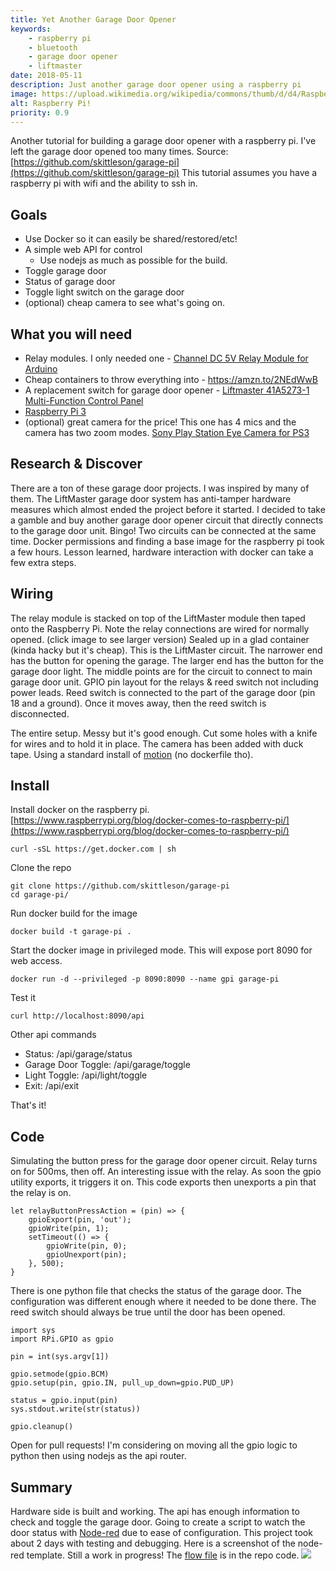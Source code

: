 ```yaml
---
title: Yet Another Garage Door Opener
keywords: 
    - raspberry pi
    - bluetooth
    - garage door opener
    - liftmaster
date: 2018-05-11
description: Just another garage door opener using a raspberry pi
image: https://upload.wikimedia.org/wikipedia/commons/thumb/d/d4/Raspberry-Pi-2-Bare-BR.jpg/330px-Raspberry-Pi-2-Bare-BR.jpg
alt: Raspberry Pi!
priority: 0.9
---
```


Another tutorial for building a garage door opener with a raspberry pi. I've left the garage door opened too many times. Source: [https://github.com/skittleson/garage-pi](https://github.com/skittleson/garage-pi) This tutorial assumes you have a raspberry pi with wifi and the ability to ssh in.

## Goals

- Use Docker so it can easily be shared/restored/etc!
- A simple web API for control
  - Use nodejs as much as possible for the build.
- Toggle garage door
- Status of garage door
- Toggle light switch on the garage door
- (optional) cheap camera to see what's going on.

## What you will need

- Relay modules. I only needed one - [Channel DC 5V Relay Module for Arduino](https://amzn.to/2RP4zNC)
- Cheap containers to throw everything into - https://amzn.to/2NEdWwB
- A replacement switch for garage door opener - [Liftmaster 41A5273-1 Multi-Function Control Panel](https://amzn.to/2pShUrK)
- [Raspberry Pi 3](https://amzn.to/2RMxQc5)
- (optional) great camera for the price! This one has 4 mics and the camera has two zoom modes. [Sony Play Station Eye Camera for PS3](https://amzn.to/2CIAmvF)

## Research & Discover

There are a ton of these garage door projects. I was inspired by many of them. The LiftMaster garage door system has anti-tamper hardware measures which almost ended the project before it started. I decided to take a gamble and buy another garage door opener circuit that directly connects to the garage door unit. Bingo! Two circuits can be connected at the same time. Docker permissions and finding a base image for the raspberry pi took a few hours. Lesson learned, hardware interaction with docker can take a few extra steps.

## Wiring

The relay module is stacked on top of the LiftMaster module then taped onto the Raspberry Pi. Note the relay connections are wired for normally opened. (click image to see larger version) Sealed up in a glad container (kinda hacky but it's cheap). This is the LiftMaster circuit. The narrower end has the button for opening the garage. The larger end has the button for the garage door light. The middle points are for the circuit to connect to main garage door unit. GPIO pin layout for the relays & reed switch not including power leads.  Reed switch is connected to the part of the garage door (pin 18 and a ground). Once it moves away, then the reed switch is disconnected.

 The entire setup. Messy but it's good enough. Cut some holes with a knife for wires and to hold it in place. The camera has been added with duck tape. Using a standard install of [motion](https://motion-project.github.io/motion_build.html) (no dockerfile tho). 
## Install

Install docker on the raspberry pi. [https://www.raspberrypi.org/blog/docker-comes-to-raspberry-pi/](https://www.raspberrypi.org/blog/docker-comes-to-raspberry-pi/)

    curl -sSL https://get.docker.com | sh

Clone the repo

    git clone https://github.com/skittleson/garage-pi
    cd garage-pi/

Run docker build for the image

    docker build -t garage-pi .

Start the docker image in privileged mode. This will expose port 8090 for web access.

    docker run -d --privileged -p 8090:8090 --name gpi garage-pi

Test it

    curl http://localhost:8090/api

Other api commands

- Status: /api/garage/status
- Garage Door Toggle: /api/garage/toggle
- Light Toggle: /api/light/toggle
- Exit: /api/exit

That's it!

## Code

Simulating the button press for the garage door opener circuit. Relay turns on for 500ms, then off. An interesting issue with the relay. As soon the gpio utility exports, it triggers it on. This code exports then unexports a pin that the relay is on.


    let relayButtonPressAction = (pin) => {
        gpioExport(pin, 'out');
        gpioWrite(pin, 1);
        setTimeout(() => {
            gpioWrite(pin, 0);
            gpioUnexport(pin);
        }, 500);
    }

There is one python file that checks the status of the garage door. The configuration was different enough where it needed to be done there. The reed switch should always be true until the door has been opened.


    import sys
    import RPi.GPIO as gpio

    pin = int(sys.argv[1])

    gpio.setmode(gpio.BCM)
    gpio.setup(pin, gpio.IN, pull_up_down=gpio.PUD_UP)

    status = gpio.input(pin)
    sys.stdout.write(str(status))

    gpio.cleanup()

Open for pull requests! I'm considering on moving all the gpio logic to python then using nodejs as the api router.

## Summary

Hardware side is built and working. The api has enough information to check and toggle the garage door. Going to create a script to watch the door status with [Node-red](https://nodered.org/) due to ease of configuration. This project took about 2 days with testing and debugging. Here is a screenshot of the node-red template. Still a work in progress! The [flow file](https://github.com/skittleson/garage-pi/blob/master/garage-pi-node-red-flow.json) is in the repo code. [![](https://docodethatmatters.com/wp-content/uploads/2018/03/node-red-template-2-253x300.png)](https://docodethatmatters.com/wp-content/uploads/2018/03/node-red-template-2.png)
